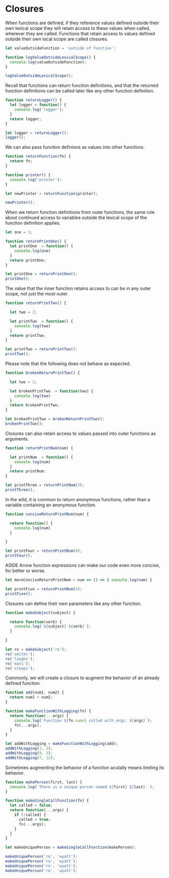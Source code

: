 # Closures

When functions are defined, if they reference values defined outside their own lexical scope they will retain access to these values when called, wherever they are called. Functions that retain access to values defined outside their own local scope are called closures.

```javascript
let valueOutsideFunction = 'outside of function';

function logValueOutsideLexicalScope() {
  console.log(valueOutsideFunction);
}

logValueOutsideLexicalScope();
```

Recall that functions can return function definitions, and that the returned function definitions can be called later like any other function definition.

```javascript
function returnLogger() {
  let logger = function() {
    console.log('logger');
  }
  return logger;
}

let logger = returnLogger();
logger();
```

We can also pass function definions as values into other functions.

```javascript
function returnFunction(fn) {
  return fn;
}

function printer() {
  console.log('printer');
}

let newPrinter = returnFunction(printer);

newPrinter();
```

When we return function definitions from outer functions, the same rule about continued access to variables outside the lexical scope of the function definition applies.

```javascript
let one = 1;

function returnPrintOne() {
  let printOne  = function() {
    console.log(one)
  }
  return printOne;
}

let printOne = returnPrintOne();
printOne();
```

The value that the inner function retains access to can be in any outer scope, not just the most outer.

```javascript
function returnPrintTwo() {

  let two = 2;

  let printTwo  = function() {
    console.log(two)
  }
  return printTwo;
}

let printTwo = returnPrintTwo();
printTwo();
```

Please note that the following does not behave as expected.

```javascript
function brokenReturnPrintTwo() {

  let two = 2;

  let brokenPrintTwo  = function(two) {
    console.log(two)
  }
  return brokenPrintTwo;
}

let brokenPrintTwo = brokenReturnPrintTwo();
brokenPrintTwo();
```

Closures can also retain access to values passed into outer functions as arguments.

```javascript
function returnPrintNum(num) {

  let printNum  = function() {
    console.log(num)
  }
  return printNum;
}

let printThree = returnPrintNum(3);
printThree();
```

In the wild, it is common to return anonymous functions, rather than a variable containing an anonymous function.

```javascript
function conciseReturnPrintNum(num) {

  return function() {
    console.log(num)
  }

}

let printFour = returnPrintNum(4);
printFour();
```

ASIDE Arrow function expressions can make our code even more concise, for better or worse.

```javascript
let moreConciseReturnPrintNum = num => () => { console.log(num) }

let printFive = returnPrintNum(5);
printFive();
```

Closures can define their own parameters like any other function.

```javascript
function makeSubject(subject) {

  return function(verb) {
    console.log(`${subject} ${verb}`);
  }

}

let ro = makeSubject('ro');
ro('smiles');
ro('laughs');
ro('eats');
ro('sleeps');
```

Commonly, we will create a closure to augment the behavior of an already defined function.

```javascript
function add(num1, num2) {
  return num1 + num2;
}

function makeFunctionWithLogging(fn) {
  return function(...args) {
    console.log(`Function ${fn.name} called with args: ${args}`);
    fn(...args);
  }
}

let addWithLogging = makeFunctionWithLogging(add);
addWithLogging(1, 2);
addWithLogging(9, 3);
addWithLogging(7, 12);
```

Sometimes augmenting the behavior of a function acutally means limiting its behavior.

```javascript
function makePerson(first, last) {
  console.log(`There is a unique person named ${first} ${last}.`);
}

function makeSingleCallFunction(fn) {
  let called = false;
  return function(...args) {
    if (!called) {
      called = true;
      fn(...args);
    }
  }
}

let makeUniquePerson = makeSingleCallFunction(makePerson);

makeUniquePerson('ro', 'wyatt');
makeUniquePerson('ro', 'wyatt');
makeUniquePerson('ro', 'wyatt');
makeUniquePerson('ro', 'wyatt');
```
